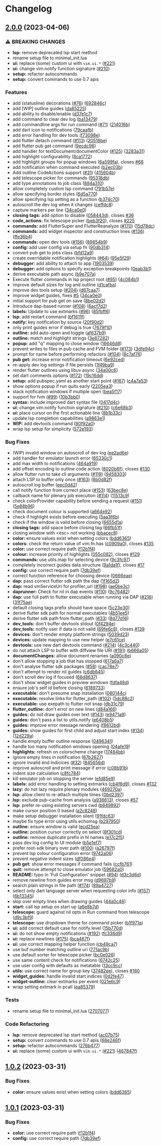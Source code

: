 # Changelog

## [2.0.0](https://github.com/sidlatau/flutter-tools.nvim/compare/v1.0.2...v2.0.0) (2023-04-06)


### ⚠ BREAKING CHANGES

* **lsp:** remove deprecated lsp start method
* rename setup file to minimal_init.lua
* **ui:** replace (some) custom ui with `vim.ui.*` ([#221](https://github.com/sidlatau/flutter-tools.nvim/issues/221))
* **ui:** change vim.notify function signature ([#210](https://github.com/sidlatau/flutter-tools.nvim/issues/210))
* **setup:** refactor autocommands
* **setup:** convert commands to use 0.7 apis

### Features

* add (statusline) decorations ([#76](https://github.com/sidlatau/flutter-tools.nvim/issues/76)) ([692846c](https://github.com/sidlatau/flutter-tools.nvim/commit/692846c228347dd7c5cab20941bcc6510ac13db5))
* add [WIP] outline guides ([da85225](https://github.com/sidlatau/flutter-tools.nvim/commit/da85225b77412df27bfea512d15baa2026b7fefc))
* add ability to disable/enable ([d37e1c7](https://github.com/sidlatau/flutter-tools.nvim/commit/d37e1c7d2b8dccf05ea97d593fde6f0253b0de63))
* add command to clear dev log ([ba13479](https://github.com/sidlatau/flutter-tools.nvim/commit/ba134799e7d43360598dff8b830a77429f6a7503))
* add commandline args for run command ([#71](https://github.com/sidlatau/flutter-tools.nvim/issues/71)) ([214016b](https://github.com/sidlatau/flutter-tools.nvim/commit/214016bdfc0d97ed6f9ab443746af1ee9c08a853))
* add dart icon to notifications ([79caafb](https://github.com/sidlatau/flutter-tools.nvim/commit/79caafbefab82fc139f9ac9d2983efb3fd04c066))
* add error handling for dev tools ([f73098e](https://github.com/sidlatau/flutter-tools.nvim/commit/f73098ece60c93fcac07eaed6253f184c07091ee))
* add flutter detach command ([#113](https://github.com/sidlatau/flutter-tools.nvim/issues/113)) ([20518be](https://github.com/sidlatau/flutter-tools.nvim/commit/20518beb244c59214b58cfde3358d0124f554671))
* add flutter pub get command ([9ecdc96](https://github.com/sidlatau/flutter-tools.nvim/commit/9ecdc965b24d6d9e3e22f0f899362ef5cf9d5c53))
* add handler for textDocument/documentColor ([#125](https://github.com/sidlatau/flutter-tools.nvim/issues/125)) ([3283a31](https://github.com/sidlatau/flutter-tools.nvim/commit/3283a31c004a27f2290f95a85555e168141eada7))
* add highlight configurability ([8ca1772](https://github.com/sidlatau/flutter-tools.nvim/commit/8ca17725ba4df8b1bdcb9a3aff20e6eb81a5ccc2))
* add highlight groups for popup windows ([6a599fa](https://github.com/sidlatau/flutter-tools.nvim/commit/6a599fa4308d252be97a542f510f7e7f5e966682)), closes [#66](https://github.com/sidlatau/flutter-tools.nvim/issues/66)
* add notification when command executed ([b2ec03b](https://github.com/sidlatau/flutter-tools.nvim/commit/b2ec03b1d537df7d68f622ca1ce8410ee2861131))
* Add outline CodeActions support ([#31](https://github.com/sidlatau/flutter-tools.nvim/issues/31)) ([415604b](https://github.com/sidlatau/flutter-tools.nvim/commit/415604bd9aba1bb149cedc9a6831ff9af2019383))
* add telescope picker for commands ([95318db](https://github.com/sidlatau/flutter-tools.nvim/commit/95318db56418c728a7930d49f6ea5b124585d142))
* add type annotations to job class ([884a310](https://github.com/sidlatau/flutter-tools.nvim/commit/884a31006e3d62940f3077a619d9d130708e51b9))
* allow completely custom lsp command ([791b57e](https://github.com/sidlatau/flutter-tools.nvim/commit/791b57ee7e1b881d2d58e966b1250de5c601978a))
* allow specifying border styles ([6d5a770](https://github.com/sidlatau/flutter-tools.nvim/commit/6d5a770a5f08ebf243494bfb03b0bb8c176228ba))
* allow specifying lsp setting as a function ([b374c70](https://github.com/sidlatau/flutter-tools.nvim/commit/b374c707f1c3143099e6ef3c751885bf5bbba9e1))
* autoscroll the dev log when it changes ([ceffdc8](https://github.com/sidlatau/flutter-tools.nvim/commit/ceffdc810b93247cabc25387593509f67a69215b))
* capture markers per line ([34ca0e0](https://github.com/sidlatau/flutter-tools.nvim/commit/34ca0e08758d3bcbebf679ac2e39af7ff6dadcad))
* **closing tags:** add option to disable ([058443d](https://github.com/sidlatau/flutter-tools.nvim/commit/058443dd21e92e73c9244cee408b708274ae17eb)), closes [#36](https://github.com/sidlatau/flutter-tools.nvim/issues/36)
* **code_actions:** fix telescope picker ([beb3f20](https://github.com/sidlatau/flutter-tools.nvim/commit/beb3f2094a3b9ac5db8c58298ec3eead17bdbafe)), closes [#225](https://github.com/sidlatau/flutter-tools.nvim/issues/225)
* **commands:** add FlutterSuper and FlutterReanalyze ([#170](https://github.com/sidlatau/flutter-tools.nvim/issues/170)) ([15d78dc](https://github.com/sidlatau/flutter-tools.nvim/commit/15d78dc088802d83e216da828d05c74af75f6aea))
* **commands:** add widget inspector and construction lines ([#136](https://github.com/sidlatau/flutter-tools.nvim/issues/136)) ([ffe36b4](https://github.com/sidlatau/flutter-tools.nvim/commit/ffe36b437e7a47352ecf8301a2f2ba6dee2094e7))
* **commands:** open dev tools ([#156](https://github.com/sidlatau/flutter-tools.nvim/issues/156)) ([89854b9](https://github.com/sidlatau/flutter-tools.nvim/commit/89854b9b29a35589ee40d61fef1e6f2dd6b2cea2))
* **config:** add user config via setup fn ([90db314](https://github.com/sidlatau/flutter-tools.nvim/commit/90db314c4603004202c8fb41b734bb9afdec2641))
* convert pub get to jobs class ([bfd12a9](https://github.com/sidlatau/flutter-tools.nvim/commit/bfd12a926f8d6a5ac8487d0e450b2da48d69bc7a))
* create overridable notification highlights ([#64](https://github.com/sidlatau/flutter-tools.nvim/issues/64)) ([95e5f29](https://github.com/sidlatau/flutter-tools.nvim/commit/95e5f2993252dc6ef541db169d1a41bcaec74f08))
* **debugger:** add ability to attach to app ([1903539](https://github.com/sidlatau/flutter-tools.nvim/commit/19035394b471d9a5f4da3fcf7a6e3dad1e027827))
* **debugger:** add options to specify exception breakpoints ([0eab3b1](https://github.com/sidlatau/flutter-tools.nvim/commit/0eab3b11a740c2674f4bc8e4e5ca1d17d07a4ab0))
* derive executable path async ([b9e707a](https://github.com/sidlatau/flutter-tools.nvim/commit/b9e707afa1d1ab1d035affb847c7efb3b13bc946))
* Execute flutter commands in lsp project root ([#95](https://github.com/sidlatau/flutter-tools.nvim/issues/95)) ([4c084b1](https://github.com/sidlatau/flutter-tools.nvim/commit/4c084b1afb8a7755a4f80eea31d0813b2e0dc3f8))
* improve default sizes for log and outline ([d1cafba](https://github.com/sidlatau/flutter-tools.nvim/commit/d1cafbae355b77d1556dddf5485ab873bee2a2af))
* improve dev tools setup ([#204](https://github.com/sidlatau/flutter-tools.nvim/issues/204)) ([d67caa7](https://github.com/sidlatau/flutter-tools.nvim/commit/d67caa7dd17eccb89bfda1c0657d0723e339ef60))
* improve widget guides, fixes [#5](https://github.com/sidlatau/flutter-tools.nvim/issues/5) ([34ca0e0](https://github.com/sidlatau/flutter-tools.nvim/commit/34ca0e08758d3bcbebf679ac2e39af7ff6dadcad))
* initial support for pub get on save ([8be02d2](https://github.com/sidlatau/flutter-tools.nvim/commit/8be02d2d60500683998ef29f60607912ea2c6f62))
* Introduce dap-based runner ([#108](https://github.com/sidlatau/flutter-tools.nvim/issues/108)) ([6acf7d2](https://github.com/sidlatau/flutter-tools.nvim/commit/6acf7d2ed2aeebf932808e99e64a4f71fe508606))
* **labels:** Update to use extmarks ([#96](https://github.com/sidlatau/flutter-tools.nvim/issues/96)) ([85fbff6](https://github.com/sidlatau/flutter-tools.nvim/commit/85fbff673687f38d5763c3e4b76883294e14cfd8))
* **lsp:** add restart command ([bf1611f](https://github.com/sidlatau/flutter-tools.nvim/commit/bf1611fd7063d0a5aead960d968a8d57706c1c84))
* **notify:** key notification by source ([20f90d2](https://github.com/sidlatau/flutter-tools.nvim/commit/20f90d2e25f4492db153074389f0cf622be71c2b))
* only print guides error if debug is true ([7679f10](https://github.com/sidlatau/flutter-tools.nvim/commit/7679f100b35e493cbb57cb2ce060e981a2439990))
* **outline:** add auto-open and toggle ([af637b9](https://github.com/sidlatau/flutter-tools.nvim/commit/af637b9b726ea33fb441465131ae8c8a9b5e25be))
* **outline:** match and highlight strings ([3e87282](https://github.com/sidlatau/flutter-tools.nvim/commit/3e87282bf57ed5106b654e59d584b2b026867bd9))
* **popup:** add "q" mapping to close window ([16646d8](https://github.com/sidlatau/flutter-tools.nvim/commit/16646d8753beba406fb93fe7d226d3b3450c8773))
* prevent writes to files in pub cache and FVM folder ([#173](https://github.com/sidlatau/flutter-tools.nvim/issues/173)) ([3dfe94c](https://github.com/sidlatau/flutter-tools.nvim/commit/3dfe94cec788e274178bbd0e872d2ab660bf9e59))
* prompt for name before performing refactors ([#104](https://github.com/sidlatau/flutter-tools.nvim/issues/104)) ([8c7af76](https://github.com/sidlatau/flutter-tools.nvim/commit/8c7af76c4f4422a079e43718c1ac1160c5a00df2))
* **pub get:** increase error notification timeout ([6e92ced](https://github.com/sidlatau/flutter-tools.nvim/commit/6e92ced927a1d56030110d6e864c71486f3d9e24))
* re-apply dev log settings if file persists ([1f49ba9](https://github.com/sidlatau/flutter-tools.nvim/commit/1f49ba99524d54019ddba644a5315ed7a328f15b))
* render flutter outlines using libuv async ([34a00c6](https://github.com/sidlatau/flutter-tools.nvim/commit/34a00c66732579425c15b98604088170f55a2ac9))
* set dart comments options ([#172](https://github.com/sidlatau/flutter-tools.nvim/issues/172)) ([19c16dd](https://github.com/sidlatau/flutter-tools.nvim/commit/19c16ddf70dc64b1fe4019fb3562a54d6254b624))
* **setup:** add pubspec.yaml as another start point ([#167](https://github.com/sidlatau/flutter-tools.nvim/issues/167)) ([c4a7a53](https://github.com/sidlatau/flutter-tools.nvim/commit/c4a7a532bbf865d48b111f42f3b2956d12a65559))
* show options popup if run quits early ([2205ea3](https://github.com/sidlatau/flutter-tools.nvim/commit/2205ea31c7b4f4d6ec3d041251eda112ef680f41))
* stack notification windows if multiple open ([bea5f17](https://github.com/sidlatau/flutter-tools.nvim/commit/bea5f17d0554ce5a922273ac04012b28c82944a3))
* support for fvm ([#99](https://github.com/sidlatau/flutter-tools.nvim/issues/99)) ([10b3bb0](https://github.com/sidlatau/flutter-tools.nvim/commit/10b3bb0b674dd4f2cd992a7649430380eb53e397))
* **syntax:** include improved dart syntax file ([0417d4c](https://github.com/sidlatau/flutter-tools.nvim/commit/0417d4c45e732b5c96f4a42dbb562e5be0af81c1))
* **ui:** change vim.notify function signature ([#210](https://github.com/sidlatau/flutter-tools.nvim/issues/210)) ([c6e68b3](https://github.com/sidlatau/flutter-tools.nvim/commit/c6e68b3ea365431f91834bf969691b9f4fa76608))
* **ui:** place cursor on the first actionable line ([8b1b33c](https://github.com/sidlatau/flutter-tools.nvim/commit/8b1b33cfebb06e4b330db24958f2438fbb3d4e50))
* update lsp completion capabilities ([a9863e1](https://github.com/sidlatau/flutter-tools.nvim/commit/a9863e16b1bb8bd37de9460b2190e967dd6d9a50))
* **WIP:** add devtools command ([80f92a0](https://github.com/sidlatau/flutter-tools.nvim/commit/80f92a05f7bfc8916d0aacdd816243be4bae5d00))
* wrap lsp setup for simplicity ([572e193](https://github.com/sidlatau/flutter-tools.nvim/commit/572e1937eb02b4ad6cd4d7dba55a1d877b0a48c3))


### Bug Fixes

* (WIP) invalid window on autoscroll of dev log ([ee2ad6e](https://github.com/sidlatau/flutter-tools.nvim/commit/ee2ad6e12adbb97278351fb4f69b66d1d3b14db2))
* add handler for emulator launch error ([65330c1](https://github.com/sidlatau/flutter-tools.nvim/commit/65330c1b937813f397e91e3e1a278bbb7bf8d3e5))
* add max width to notifications ([464a919](https://github.com/sidlatau/flutter-tools.nvim/commit/464a9193d8639fffb2d65b418fb9bc2a314b1a90))
* add offset encoding to outline code action ([8020b6f](https://github.com/sidlatau/flutter-tools.nvim/commit/8020b6fab44b8421302ec7fb55c5948df16a431d)), closes [#130](https://github.com/sidlatau/flutter-tools.nvim/issues/130)
* allow flutter run to take cli arguments ([#119](https://github.com/sidlatau/flutter-tools.nvim/issues/119)) ([9458303](https://github.com/sidlatau/flutter-tools.nvim/commit/9458303fcaa5cc35e0b1915edb8509886ed986d7))
* attach LSP to buffer only once ([#163](https://github.com/sidlatau/flutter-tools.nvim/issues/163)) ([8b0d82f](https://github.com/sidlatau/flutter-tools.nvim/commit/8b0d82f1aa6d09cad74489d35d9fecfdc7fa45ec))
* autoscroll log buffer ([eec0d42](https://github.com/sidlatau/flutter-tools.nvim/commit/eec0d42162003e6a137751178abd8c10cdce86b4))
* call notify function from correct place ([#153](https://github.com/sidlatau/flutter-tools.nvim/issues/153)) ([63bec8e](https://github.com/sidlatau/flutter-tools.nvim/commit/63bec8e4741e5a163108cd397943b16d4cd88e01))
* callback name for plenary job execution ([#114](https://github.com/sidlatau/flutter-tools.nvim/issues/114)) ([11513c9](https://github.com/sidlatau/flutter-tools.nvim/commit/11513c97ad8736b63b90851f7f9355d387315db1))
* check colorProvider capability before sending a request ([#151](https://github.com/sidlatau/flutter-tools.nvim/issues/151)) ([5e88b96](https://github.com/sidlatau/flutter-tools.nvim/commit/5e88b963b360c3b6941a19ab5fc82c70c6818a3a))
* check document colour is supported ([a664e92](https://github.com/sidlatau/flutter-tools.nvim/commit/a664e929f5c53cda3dabc80b33b2ab201dec3270))
* check if highlight exists before executing ([5aa3f6b](https://github.com/sidlatau/flutter-tools.nvim/commit/5aa3f6b406576e72da6d5eccc1fa86d5f5b01614))
* check if the window is valid before closing ([6655d1a](https://github.com/sidlatau/flutter-tools.nvim/commit/6655d1a2b739db096d7bc950a41ee1bd5ce8acdb))
* **closing tags:** add space before closing tag ([66fb51f](https://github.com/sidlatau/flutter-tools.nvim/commit/66fb51fbdea0a5e57022cf90aba0b97005fb585e))
* closing window with &lt;esc&gt; not working ([bbacec8](https://github.com/sidlatau/flutter-tools.nvim/commit/bbacec854c3ba33492ae26b8c081c11b3c8fab0a))
* **color:** ensure values exist when setting colors ([bdd6365](https://github.com/sidlatau/flutter-tools.nvim/commit/bdd6365b92e42ceb6404d493c0f1fef76fa42b90))
* **colors:** check the return value of vim.fn.has ([c0909a0](https://github.com/sidlatau/flutter-tools.nvim/commit/c0909a073348db3dbc5bdcbeddd49cc6f04ebeb1)), closes [#135](https://github.com/sidlatau/flutter-tools.nvim/issues/135)
* **color:** use correct require path ([f12b1f4](https://github.com/sidlatau/flutter-tools.nvim/commit/f12b1f43c8d4617cc6454bfd066e72175c117755))
* **colour:** increase priority of highlights ([055c082](https://github.com/sidlatau/flutter-tools.nvim/commit/055c0823d295aa3449d59c85397e35ef2c138bd9)), closes [#129](https://github.com/sidlatau/flutter-tools.nvim/issues/129)
* **commands:** use utils.map for selecting device ([9c3fc97](https://github.com/sidlatau/flutter-tools.nvim/commit/9c3fc97ba33717f26fcf328725590720a5f9abca))
* completely incorrect guides data structure ([9a1da1f](https://github.com/sidlatau/flutter-tools.nvim/commit/9a1da1f64bc98346791f696a5947dfaa106540b2)), closes [#17](https://github.com/sidlatau/flutter-tools.nvim/issues/17)
* **config:** use correct require path ([7db39ef](https://github.com/sidlatau/flutter-tools.nvim/commit/7db39ef83d22656e19bc65dd58234fd33dcc2d1e))
* correct function reference for choosing device ([0666eae](https://github.com/sidlatau/flutter-tools.nvim/commit/0666eaea0f65a6590bd64006392d9cc8940cb1db))
* **dap:** pass correct flutter sdk path the dap ([1f165d2](https://github.com/sidlatau/flutter-tools.nvim/commit/1f165d22927903e9231b49d9a75da5ec4e52a7be))
* **dap:** read vmServiceUri for profiler_url ([#198](https://github.com/sidlatau/flutter-tools.nvim/issues/198)) ([ae0be3c](https://github.com/sidlatau/flutter-tools.nvim/commit/ae0be3cef35c0cb41d6c7f814a19b3402d50fd7a))
* **daprunner:** Check for nil in dap events ([#110](https://github.com/sidlatau/flutter-tools.nvim/issues/110)) ([9c76482](https://github.com/sidlatau/flutter-tools.nvim/commit/9c7648234e382101e0a9d6b0f031869b52154833))
* **dap:** use full path to flutter executable when running via DAP ([#216](https://github.com/sidlatau/flutter-tools.nvim/issues/216)) ([31f75ae](https://github.com/sidlatau/flutter-tools.nvim/commit/31f75ae70780cb593bbd3b5179203a9e2b05cefa))
* default closing tags prefix should have space ([5c23e30](https://github.com/sidlatau/flutter-tools.nvim/commit/5c23e3049ce8a1861aef4a2e4b38e39002ed3032))
* derive flutter sdk path for normal executables ([4b51ee5](https://github.com/sidlatau/flutter-tools.nvim/commit/4b51ee5ff55a88db0e059269bfa38c1df7a931af))
* derive flutter sdk path from flutter_path ([#33](https://github.com/sidlatau/flutter-tools.nvim/issues/33)) ([8d77d16](https://github.com/sidlatau/flutter-tools.nvim/commit/8d77d1693894da78febc078bfd64e73cd5f6d58d))
* **dev_tools:** don't buffer devtools stdout ([0f4294e](https://github.com/sidlatau/flutter-tools.nvim/commit/0f4294e90c3ecbbd5f259388159308c66a5be3ea))
* **dev_tools:** notify user if data is not valid ([69fe6c8](https://github.com/sidlatau/flutter-tools.nvim/commit/69fe6c8d1acbb16b14cbc43f83b214d9e4d06405)), closes [#139](https://github.com/sidlatau/flutter-tools.nvim/issues/139)
* **devices:** don't render empty platform strings ([5039d23](https://github.com/sidlatau/flutter-tools.nvim/commit/5039d238200db5063652622afa299ff62c07e604))
* **devices:** update mapping to use new helper ([e7c61ce](https://github.com/sidlatau/flutter-tools.nvim/commit/e7c61ce1561821319730575104430b269b8d5429))
* **devtools:** use new dart devtools command ([#214](https://github.com/sidlatau/flutter-tools.nvim/issues/214)) ([4c3c440](https://github.com/sidlatau/flutter-tools.nvim/commit/4c3c440f1a87aa8db7020d7393ae9924b168953e))
* do not attach LSP to buffer with diffview file URI ([#191](https://github.com/sidlatau/flutter-tools.nvim/issues/191)) ([b666a05](https://github.com/sidlatau/flutter-tools.nvim/commit/b666a057108c7655882cbc64217222228aad68da))
* **documentChanges:** allow document renames ([a090c8e](https://github.com/sidlatau/flutter-tools.nvim/commit/a090c8e5a69fd91b93d750f46554faf07f026820))
* don't allow stopping a job that has stopped ([617a6a7](https://github.com/sidlatau/flutter-tools.nvim/commit/617a6a7ba03ce0326fb3ad6f778d6cc722651146))
* don't analyse flutter sdk packages ([#58](https://github.com/sidlatau/flutter-tools.nvim/issues/58)) ([cac78e7](https://github.com/sidlatau/flutter-tools.nvim/commit/cac78e7b578c38c0c40dd619d7779833b0c96f59))
* don't attempt to render nil guides ([c6db645](https://github.com/sidlatau/flutter-tools.nvim/commit/c6db6455aaac5642fac1b0fff1353ba6ddc0975d))
* don't scroll dev log if focused ([68d8637](https://github.com/sidlatau/flutter-tools.nvim/commit/68d863741e743af18c6892b1306cb9b2f271b371))
* don't show widget guides in preview windows ([fdfa48d](https://github.com/sidlatau/flutter-tools.nvim/commit/fdfa48d33de5d8fe51104d064aea4bc7e879c2c7))
* ensure job's self id before closing ([6189733](https://github.com/sidlatau/flutter-tools.nvim/commit/6189733c40b378693bcb730a232b567e26591a9c))
* **executable:** don't presume snap installation ([080144c](https://github.com/sidlatau/flutter-tools.nvim/commit/080144ce1a2670664da1499b3d3a9b0cc2a70b8a))
* **executable:** resolve links for flutter_path ([#102](https://github.com/sidlatau/flutter-tools.nvim/issues/102)) ([5dc88c2](https://github.com/sidlatau/flutter-tools.nvim/commit/5dc88c2521004b9bb62cc8e0b5fb5ae76da96b12))
* **executable:** use exepath to flutter not snap ([db31c79](https://github.com/sidlatau/flutter-tools.nvim/commit/db31c79035e30c8ec65fbe9d2499d7e56c7ef685))
* **flutter_outline:** don't error on new lines ([d84a166](https://github.com/sidlatau/flutter-tools.nvim/commit/d84a166f744d388f03fa1f58d4cbfa4b5fbcd0f4))
* **guides:** do not draw guides over text ([#143](https://github.com/sidlatau/flutter-tools.nvim/issues/143)) ([e9471a9](https://github.com/sidlatau/flutter-tools.nvim/commit/e9471a942900d18f4cf2376400a36f8592321d52))
* **guides:** don't pass a list to utils.notify ([e6408b5](https://github.com/sidlatau/flutter-tools.nvim/commit/e6408b507ced052e04bae377279dbb366429391c))
* **guides:** improve error message rendering ([f8612bd](https://github.com/sidlatau/flutter-tools.nvim/commit/f8612bda65109e7fdecb1cd42980920475180bf8))
* **guides:** show guides for first child and adjust start index ([#134](https://github.com/sidlatau/flutter-tools.nvim/issues/134)) ([12d229a](https://github.com/sidlatau/flutter-tools.nvim/commit/12d229aaff45e562e341142bd841c3061ea22727))
* handle empty buffer outline response ([0496341](https://github.com/sidlatau/flutter-tools.nvim/commit/0496341da49a03b4cbeed1d1183643ac9d268500))
* handle too many notification windows opening ([04afe19](https://github.com/sidlatau/flutter-tools.nvim/commit/04afe194f4de046437feab17a045519e51ff1b44))
* **highlights:** refresh on colorscheme change ([17484bb](https://github.com/sidlatau/flutter-tools.nvim/commit/17484bb2baa9bfdf3362d1269f67e2c68d6ced52))
* ignore empty lines in notification ([67b2627](https://github.com/sidlatau/flutter-tools.nvim/commit/67b26277b466433f5bace3ee92ad55394f5bcc13))
* ignore invalid end indicices ([#32](https://github.com/sidlatau/flutter-tools.nvim/issues/32)) ([845656d](https://github.com/sidlatau/flutter-tools.nvim/commit/845656df90262ba65a1fd65b84c094dd0923fc29))
* improve autoscroll and print message if error ([c08b91b](https://github.com/sidlatau/flutter-tools.nvim/commit/c08b91ba7aa631c4571f2ddd2915d81ca2f700df))
* indent size calculation ([c8fc784](https://github.com/sidlatau/flutter-tools.nvim/commit/c8fc7842e090e0166eb486861f9108e9cef3da4e))
* kill emulator job on stopping the server ([efd85e9](https://github.com/sidlatau/flutter-tools.nvim/commit/efd85e9c5599abcaca892efcfa655d74f08d1721))
* **labels:** add error handling to setting extmarks ([cb4f8d9](https://github.com/sidlatau/flutter-tools.nvim/commit/cb4f8d908279bc76c47faf3a79580ec11f27c0b3)), closes [#132](https://github.com/sidlatau/flutter-tools.nvim/issues/132)
* **lazy:** do not lazy require plenary modules ([469270a](https://github.com/sidlatau/flutter-tools.nvim/commit/469270a3d52c81699849d0b6f73a3a72c4c89368))
* **lsp:** allow client to re-attach multiple times ([0bd2397](https://github.com/sidlatau/flutter-tools.nvim/commit/0bd239706f3a512b4619118a0f1e736976ff4f46))
* **lsp:** exclude pub-cache from analysis ([a936613](https://github.com/sidlatau/flutter-tools.nvim/commit/a936613f596ac0919d8a013ce343f1214e4e2af5)), closes [#57](https://github.com/sidlatau/flutter-tools.nvim/issues/57)
* **lsp:** prefer re-using existing servers cwd ([b649892](https://github.com/sidlatau/flutter-tools.nvim/commit/b6498925bc7ee9b8fa3c8dbf47cded7b77da4c82))
* make cursor position 0 based ([a2c8248](https://github.com/sidlatau/flutter-tools.nvim/commit/a2c82480507d12f9a650570950552641b79393d2))
* make setup debugger installation silent ([91fdc63](https://github.com/sidlatau/flutter-tools.nvim/commit/91fdc6316e94c7fe4c9b9b5843916ecc6e2e15f7))
* maybe fix type error using utils.echomsg ([b297950](https://github.com/sidlatau/flutter-tools.nvim/commit/b29795065e7d11277c858c7b1cdad6e1a17704b0))
* **outline:** ensure window is valid ([ecd25ea](https://github.com/sidlatau/flutter-tools.nvim/commit/ecd25eac6ae13f6fccd1aba4b7091ebf6db9a502))
* **outline:** position cursor correctly on select ([8f301cd](https://github.com/sidlatau/flutter-tools.nvim/commit/8f301cd297b6f446e91ebf66253ff7552009457c))
* **outline:** remove duplicate prefix in hl names ([e17c2f5](https://github.com/sidlatau/flutter-tools.nvim/commit/e17c2f53a058a59a913291e47f612349dab4b956))
* pass dev log config to UI module ([b5e1ef7](https://github.com/sidlatau/flutter-tools.nvim/commit/b5e1ef7ea3bceb253ec98d2207dc3a440899f627))
* prefer root-sdk binary over path ([#100](https://github.com/sidlatau/flutter-tools.nvim/issues/100)) ([a26797f](https://github.com/sidlatau/flutter-tools.nvim/commit/a26797f2b9613dafe7ce47e54d6adbd85b757c3c))
* prevent lsp colour configuration error ([9742a06](https://github.com/sidlatau/flutter-tools.nvim/commit/9742a06f4468bfa0c0cb414eb757d2a3b8bbf782))
* prevent negative indent sizes ([df086e4](https://github.com/sidlatau/flutter-tools.nvim/commit/df086e4f591576273f9aa07552921133be1fac7d))
* **pub get:** show error messages if command fails ([ccfb761](https://github.com/sidlatau/flutter-tools.nvim/commit/ccfb761c99579fa91e8c5916c011b44d0d89ca11))
* **quit:** remove attempt to close emulator job ([59682a0](https://github.com/sidlatau/flutter-tools.nvim/commit/59682a056c37310f07825c2322f526e6ac0a3bd1))
* **README:** typo in 'Full Configuration' snippet ([#94](https://github.com/sidlatau/flutter-tools.nvim/issues/94)) ([d3c3d6d](https://github.com/sidlatau/flutter-tools.nvim/commit/d3c3d6d44334b1967f1069754d9044ea46cbf248))
* remove newline from guides error msg ([d9697b9](https://github.com/sidlatau/flutter-tools.nvim/commit/d9697b913a7e199e48b09403755774bed7063a90))
* search plain strings in file path ([#174](https://github.com/sidlatau/flutter-tools.nvim/issues/174)) ([89a4727](https://github.com/sidlatau/flutter-tools.nvim/commit/89a47278d9d27537735ae4e5e97acfc58ceebf2b))
* select only dart language server when requesting color info ([#157](https://github.com/sidlatau/flutter-tools.nvim/issues/157)) ([6b13345](https://github.com/sidlatau/flutter-tools.nvim/commit/6b13345dd7ffe3b0a08536b8fadfa288af137616))
* skip over empty lines when drawing guides ([44a0c46](https://github.com/sidlatau/flutter-tools.nvim/commit/44a0c46d0fd9bde0218f661fc93c27fd45e38ef1))
* **start:** call lsp setup on start up ([a6e8b7d](https://github.com/sidlatau/flutter-tools.nvim/commit/a6e8b7de3d447fc2c69c6a0ceba6c6fd277f43cc))
* **telescope:** guard against nil opts in Run command from telescope ([d9c3bf9](https://github.com/sidlatau/flutter-tools.nvim/commit/d9c3bf9dcb256544782b4c99d9182a02708730a2))
* **telescope:** use dropdown theme for command picker ([b1f971a](https://github.com/sidlatau/flutter-tools.nvim/commit/b1f971acb3df4ac1364c05f3fbc9e818cc6542c0))
* **ui:** add correct default case for notify level ([15b770d](https://github.com/sidlatau/flutter-tools.nvim/commit/15b770dcdca7ad2dab11cdf0dfdca34f04739471))
* **ui:** do not show empty notifications ([#192](https://github.com/sidlatau/flutter-tools.nvim/issues/192)) ([fc336d9](https://github.com/sidlatau/flutter-tools.nvim/commit/fc336d95ca00ae9c2a7c4fad57f131494fc825dd))
* **ui:** replace newlines ([#175](https://github.com/sidlatau/flutter-tools.nvim/issues/175)) ([bca467f](https://github.com/sidlatau/flutter-tools.nvim/commit/bca467f43d40b1a8ab15341b7c3d9d76bb3c88fb))
* **ui:** use correct mapping helper function ([cb49ca7](https://github.com/sidlatau/flutter-tools.nvim/commit/cb49ca75cff20c9d444f2cdfbcabc1b750ab5995))
* use buf number matching outline uri ([771ac9b](https://github.com/sidlatau/flutter-tools.nvim/commit/771ac9bf48eef8224ca98650081dd9fc464884cd))
* use default sorter for telescope picker ([bc0e026](https://github.com/sidlatau/flutter-tools.nvim/commit/bc0e026c796d7c1cc5d42206a5b65d333bb0542c))
* use same content check for notifications ([6742c25](https://github.com/sidlatau/flutter-tools.nvim/commit/6742c2511419e0b02b4669f9d2632756796e0c11))
* use user config with defaults as metatable ([13cc9cc](https://github.com/sidlatau/flutter-tools.nvim/commit/13cc9cc96681d3ad6615ac765f3e76315f19a9ff))
* **utils:** use correct name for group key ([37482ee](https://github.com/sidlatau/flutter-tools.nvim/commit/37482ee4120e1ba5df434bf815881880d7fef78e)), closes [#160](https://github.com/sidlatau/flutter-tools.nvim/issues/160)
* **widget_guides:** handle invalid start indices ([0d2fe47](https://github.com/sidlatau/flutter-tools.nvim/commit/0d2fe479c54204c4b3e1fa675fd3ac86a5c01a2e))
* **widget-outline:** clear extmarks per event ([021e6c9](https://github.com/sidlatau/flutter-tools.nvim/commit/021e6c948e2d0f3fd3b4ffbeef15e0794bc6faa6))
* wrap setting extmark in pcall ([ea85379](https://github.com/sidlatau/flutter-tools.nvim/commit/ea8537902a6ec8bc097396e303040ec8593cd8c8))


### Tests

* rename setup file to minimal_init.lua ([2707077](https://github.com/sidlatau/flutter-tools.nvim/commit/2707077fed4e01add9fb468347be59775e7ee829))


### Code Refactoring

* **lsp:** remove deprecated lsp start method ([ac07b75](https://github.com/sidlatau/flutter-tools.nvim/commit/ac07b754977d6a99997aa41ba7903109143d7c28))
* **setup:** convert commands to use 0.7 apis ([68e246f](https://github.com/sidlatau/flutter-tools.nvim/commit/68e246fb49ad56627be7307cd719d5580cc23e7c))
* **setup:** refactor autocommands ([276b477](https://github.com/sidlatau/flutter-tools.nvim/commit/276b477e806c2d1799938d1930505ca9f9960e12))
* **ui:** replace (some) custom ui with `vim.ui.*` ([#221](https://github.com/sidlatau/flutter-tools.nvim/issues/221)) ([467847f](https://github.com/sidlatau/flutter-tools.nvim/commit/467847f694beb2e6496c83e56631d7dfae901a9d))

## [1.0.2](https://github.com/akinsho/flutter-tools.nvim/compare/v1.0.1...v1.0.2) (2023-03-31)


### Bug Fixes

* **color:** ensure values exist when setting colors ([bdd6365](https://github.com/akinsho/flutter-tools.nvim/commit/bdd6365b92e42ceb6404d493c0f1fef76fa42b90))

## [1.0.1](https://github.com/akinsho/flutter-tools.nvim/compare/v1.0.0...v1.0.1) (2023-03-31)


### Bug Fixes

* **color:** use correct require path ([f12b1f4](https://github.com/akinsho/flutter-tools.nvim/commit/f12b1f43c8d4617cc6454bfd066e72175c117755))
* **config:** use correct require path ([7db39ef](https://github.com/akinsho/flutter-tools.nvim/commit/7db39ef83d22656e19bc65dd58234fd33dcc2d1e))
